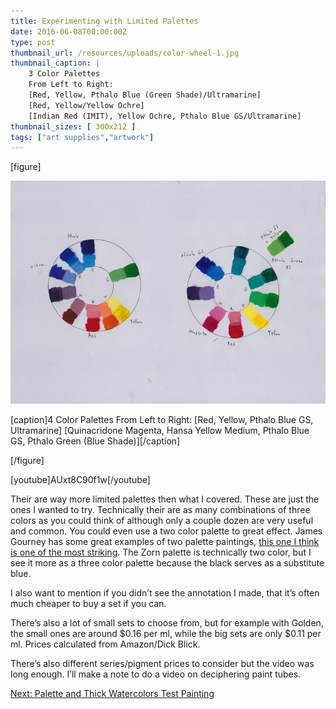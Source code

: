 ```yaml
---
title: Experimenting with Limited Palettes
date: 2016-06-08T00:00:00Z
type: post
thumbnail_url: /resources/uploads/color-wheel-1.jpg
thumbnail_caption: |
    3 Color Palettes
    From Left to Right:
    [Red, Yellow, Pthalo Blue (Green Shade)/Ultramarine]
    [Red, Yellow/Yellow Ochre]
    [Indian Red (IMIT), Yellow Ochre, Pthalo Blue GS/Ultramarine]
thumbnail_sizes: [ 300x212 ]
tags: ["art supplies","artwork"]
---
```



[figure]

![Color Wheel 2](/resources/uploads/color-wheel-2.jpg)

[caption]4 Color Palettes From Left to Right: [Red, Yellow, Pthalo Blue GS, Ultramarine] [Quinacridone Magenta, Hansa Yellow Medium, Pthalo Blue GS, Pthalo Green (Blue Shade)][/caption]

[/figure]

[youtube]AUxt8C90f1w[/youtube]

Their are way more limited palettes then what I covered. These are just the ones I wanted to try. Technically their are as many combinations of three colors as you could think of although only a couple dozen are very useful and common. You could even use a two color palette to great effect. James Gourney has some great examples of two palette paintings, [this one I think is one of the most striking](http://gurneyjourney.blogspot.com.ar/2015/07/experiments-with-limited-palette.html). The Zorn palette is technically two color, but I see it more as a three color palette because the black serves as a substitute blue.

I also want to mention if you didn’t see the annotation I made, that it’s often much cheaper to buy a set if you can.

There’s also a lot of small sets to choose from, but for example with Golden, the small ones are around $0.16 per ml, while the big sets are only $0.11 per ml. Prices calculated from Amazon/Dick Blick.

There’s also different series/pigment prices to consider but the video was long enough. I’ll make a note to do a video on deciphering paint tubes.

[Next: Palette and Thick Watercolors Test Painting](/2016/06/limited-palette-and-thick-watercolors-test-painting)
